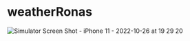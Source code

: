 # weatherRonas
![Simulator Screen Shot - iPhone 11 - 2022-10-26 at 19 29 20](https://user-images.githubusercontent.com/55092016/198085451-d450e553-9cd2-4dac-81f6-7125f9f12c23.png)
